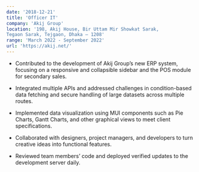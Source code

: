 ```yaml
---
date: '2018-12-21'
title: 'Officer IT'
company: 'Akij Group'
location: '198, Akij House, Bir Uttam Mir Showkat Sarak,
Tegaon Sarak, Tejgaon, Dhaka – 1208'
range: 'March 2022 - September 2022'
url: 'https://akij.net/'
---
```


- Contributed to the development of Akij Group’s new ERP system, focusing on a responsive and collapsible sidebar and the POS module for secondary sales.

- Integrated multiple APIs and addressed challenges in condition-based data fetching and secure handling of large datasets across multiple routes.

- Implemented data visualization using MUI components such as Pie Charts, Gantt Charts, and other graphical views to meet client specifications.

- Collaborated with designers, project managers, and developers to turn creative ideas into functional features.

- Reviewed team members’ code and deployed verified updates to the development server daily.
